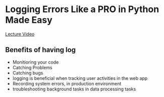 # Logging Errors Like a PRO in Python Made Easy

[Lecture Video](https://youtu.be/ulCL6JcCBI4?si=shRZSyJy-JYxnCDk)

## Benefits of having log

- Monitioring your code
- Catching Problems
- Catching bugs
- logging is beneficial when tracking user activities in the web app
- Recording system errors, in production environment
- troubleshooting background tasks in data processing tasks
